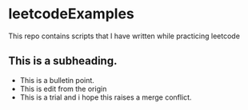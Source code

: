 # leetcodeExamples
This repo contains scripts that I have written while practicing leetcode
## This is a subheading.
- This is a bulletin point.
- This is edit from the origin
- This is a trial and i hope this raises a merge conflict. 
